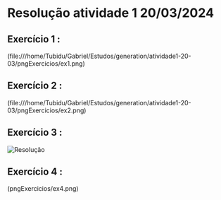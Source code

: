 # Resolução atividade 1 20/03/2024

##  Exercício 1 :

(file:///home/Tubidu/Gabriel/Estudos/generation/atividade1-20-03/pngExercicios/ex1.png)

##  Exercício 2 :

(file:///home/Tubidu/Gabriel/Estudos/generation/atividade1-20-03/pngExercicios/ex2.png)

##  Exercício 3 :

![Resolução](home/Tubidu/Gabriel/Estudos/generation/atividade1-20-03/pngExercicios/ex3.png)

##  Exercício 4 :

(pngExercicios/ex4.png)
